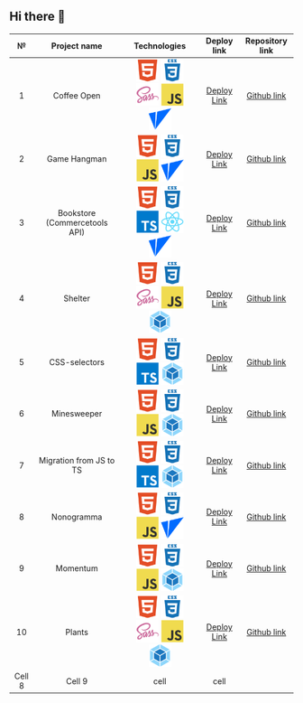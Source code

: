 ## Hi there 👋





| № | Project name  | Technologies | Deploy link | Repository link  |
|:---:|:-------:|:------:|:-----:|:----:|
| 1 | Coffee Open| <img src="https://github.com/devicons/devicon/blob/master/icons/html5/html5-plain.svg" width="40" height="40">   <img src="https://github.com/devicons/devicon/blob/master/icons/css3/css3-plain-wordmark.svg" width="40" height="40">   <img src="https://github.com/devicons/devicon/blob/master/icons/sass/sass-original.svg" width="40" height="40">   <img src="https://github.com/devicons/devicon/blob/master/icons/javascript/javascript-original.svg" width="40" height="40">   <img src="https://github.com/devicons/devicon/blob/master/icons/vite/vite-original.svg" width="40" height="40">| [Deploy Link](https://pet-coffee-open.netlify.app/)   | [Github link](https://github.com/FedAliaks/coffee-open)     |
| 2 | Game Hangman    | <img src="https://github.com/devicons/devicon/blob/master/icons/html5/html5-plain.svg" width="40" height="40">   <img src="https://github.com/devicons/devicon/blob/master/icons/css3/css3-plain-wordmark.svg" width="40" height="40"> <img src="https://github.com/devicons/devicon/blob/master/icons/javascript/javascript-original.svg" width="40" height="40">   <img src="https://github.com/devicons/devicon/blob/master/icons/vite/vite-original.svg" width="40" height="40">  |   [Deploy Link](https://pet-hangman.netlify.app)   | [Github link](https://github.com/FedAliaks/hangman)   |
| 3 | Bookstore (Commercetools API)    | <img src="https://github.com/devicons/devicon/blob/master/icons/html5/html5-plain.svg" width="40" height="40">   <img src="https://github.com/devicons/devicon/blob/master/icons/css3/css3-plain-wordmark.svg" width="40" height="40">  <img src="https://github.com/devicons/devicon/blob/master/icons/typescript/typescript-original.svg" width="40" height="40"> <img src="https://github.com/devicons/devicon/blob/master/icons/react/react-original.svg" width="40" height="40">   <img src="https://github.com/devicons/devicon/blob/master/icons/vite/vite-original.svg" width="40" height="40">   |[Deploy Link](https://github.com/FedAliaks/eCommerce-app) | [Github link](https://github.com/FedAliaks/eCommerce-app)  
| 4 | Shelter| <img src="https://github.com/devicons/devicon/blob/master/icons/html5/html5-plain.svg" width="40" height="40">   <img src="https://github.com/devicons/devicon/blob/master/icons/css3/css3-plain-wordmark.svg" width="40" height="40">   <img src="https://github.com/devicons/devicon/blob/master/icons/sass/sass-original.svg" width="40" height="40">   <img src="https://github.com/devicons/devicon/blob/master/icons/javascript/javascript-original.svg" width="40" height="40">   <img src="https://github.com/devicons/devicon/blob/master/icons/webpack/webpack-original.svg" width="40" height="40">| [Deploy Link](https://pet-shelter-2024.netlify.app/)   | [Github link](https://github.com/FedAliaks/shelter)     
| 5 | CSS-selectors | <img src="https://github.com/devicons/devicon/blob/master/icons/html5/html5-plain.svg" width="40" height="40">   <img src="https://github.com/devicons/devicon/blob/master/icons/css3/css3-plain-wordmark.svg" width="40" height="40">   <img src="https://github.com/devicons/devicon/blob/master/icons/typescript/typescript-original.svg" width="40" height="40">   <img src="https://github.com/devicons/devicon/blob/master/icons/webpack/webpack-original.svg" width="40" height="40">| [Deploy Link](https://pet-css-selectors.netlify.app)   | [Github link](https://github.com/FedAliaks/css-selectors)     
| 6 | Minesweeper| <img src="https://github.com/devicons/devicon/blob/master/icons/html5/html5-plain.svg" width="40" height="40">   <img src="https://github.com/devicons/devicon/blob/master/icons/css3/css3-plain-wordmark.svg" width="40" height="40"> <img src="https://github.com/devicons/devicon/blob/master/icons/javascript/javascript-original.svg" width="40" height="40">   <img src="https://github.com/devicons/devicon/blob/master/icons/webpack/webpack-original.svg" width="40" height="40">| [Deploy Link](https:/pet-minesweeper.netlify.app)   | [Github link](https://github.com/FedAliaks/minesweeper)  
| 7 | Migration from JS to TS   | <img src="https://github.com/devicons/devicon/blob/master/icons/html5/html5-plain.svg" width="40" height="40">   <img src="https://github.com/devicons/devicon/blob/master/icons/css3/css3-plain-wordmark.svg" width="40" height="40"> <img src="https://github.com/devicons/devicon/blob/master/icons/typescript/typescript-original.svg" width="40" height="40">   <img src="https://github.com/devicons/devicon/blob/master/icons/webpack/webpack-original.svg" width="40" height="40">    |[Deploy Link](https://pet-ts-migration.netlify.app)     | [Github link](https://github.com/FedAliaks/ts-migration)
| 8 | Nonogramma   | <img src="https://github.com/devicons/devicon/blob/master/icons/html5/html5-plain.svg" width="40" height="40">   <img src="https://github.com/devicons/devicon/blob/master/icons/css3/css3-plain-wordmark.svg" width="40" height="40"> <img src="https://github.com/devicons/devicon/blob/master/icons/javascript/javascript-original.svg" width="40" height="40"> <img src="https://github.com/devicons/devicon/blob/master/icons/vite/vite-original.svg" width="40" height="40">  |[Deploy Link](https://github.com/FedAliaks/nonogramma)     |[Github link](https://pet-nonogramma.netlify.app)    |
| 9 | Momentum   | <img src="https://github.com/devicons/devicon/blob/master/icons/html5/html5-plain.svg" width="40" height="40">   <img src="https://github.com/devicons/devicon/blob/master/icons/css3/css3-plain-wordmark.svg" width="40" height="40"> <img src="https://github.com/devicons/devicon/blob/master/icons/javascript/javascript-original.svg" width="40" height="40">  <img src="https://github.com/devicons/devicon/blob/master/icons/webpack/webpack-original.svg" width="40" height="40">  |[Deploy Link](https://pet-momentum.netlify.app/)     |[Github link](https://github.com/FedAliaks/momentum)     |
| 10 | Plants   | <img src="https://github.com/devicons/devicon/blob/master/icons/html5/html5-plain.svg" width="40" height="40">   <img src="https://github.com/devicons/devicon/blob/master/icons/css3/css3-plain-wordmark.svg" width="40" height="40">   <img src="https://github.com/devicons/devicon/blob/master/icons/sass/sass-original.svg" width="40" height="40">   <img src="https://github.com/devicons/devicon/blob/master/icons/javascript/javascript-original.svg" width="40" height="40">  <img src="https://github.com/devicons/devicon/blob/master/icons/webpack/webpack-original.svg" width="40" height="40">  |[Deploy Link](https://pet-plants.netlify.app)     |[Github link](https://github.com/FedAliaks/plants)     |
| Cell 8   | Cell 9   |cell     |cell     |









<!--
**FedAliaks/FedAliaks** is a ✨ _special_ ✨ repository because its `README.md` (this file) appears on your GitHub profile.

Here are some ideas to get you started:

- 🔭 I’m currently working on ...
- 🌱 I’m currently learning ...
- 👯 I’m looking to collaborate on ...
- 🤔 I’m looking for help with ...
- 💬 Ask me about ...
- 📫 How to reach me: ...
- 😄 Pronouns: ...
- ⚡ Fun fact: ...
-->
